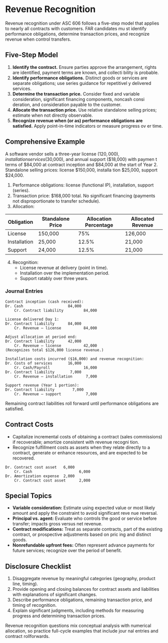 # Revenue Recognition

Revenue recognition under ASC 606 follows a five-step model that applies to nearly all contracts with customers. FAR candidates mu
st identify performance obligations, determine transaction prices, and recognize revenue when control transfers.

## Five-Step Model

1. **Identify the contract.** Ensure parties approve the arrangement, rights are identified, payment terms are known, and collecti
   bility is probable.
2. **Identify performance obligations.** Distinct goods or services are separate obligations; use series guidance for repetitivel
   y delivered services.
3. **Determine the transaction price.** Consider fixed and variable consideration, significant financing components, noncash consi
   deration, and consideration payable to the customer.
4. **Allocate the transaction price.** Use relative standalone selling prices; estimate when not directly observable.
5. **Recognize revenue when (or as) performance obligations are satisfied.** Apply point-in-time indicators or measure progress ov
   er time.

## Comprehensive Example

A software vendor sells a three-year license ($120,000), installation services ($30,000), and annual support ($18,000) with paymen
t terms of $84,000 at contract inception and $84,000 at the start of Year 2. Standalone selling prices: license $150,000, installa
tion $25,000, support $24,000.

1. Performance obligations: license (functional IP), installation, support (series).
2. Transaction price: $168,000 total. No significant financing (payments not disproportionate to transfer schedule).
3. Allocation:

| Obligation   | Standalone Price | Allocation Percentage | Allocated Revenue |
| ------------ | ---------------- | --------------------- | ----------------- |
| License      | 150,000          | 75%                   | 126,000           |
| Installation | 25,000           | 12.5%                 | 21,000            |
| Support      | 24,000           | 12.5%                 | 21,000            |

4. Recognition:
   - License revenue at delivery (point in time).
   - Installation over the implementation period.
   - Support ratably over three years.

### Journal Entries

```text
Contract inception (cash received):
Dr. Cash                    84,000
    Cr. Contract liability         84,000

License delivered Day 1:
Dr. Contract liability      84,000
    Cr. Revenue – license          84,000

Adjust allocation at period end:
Dr. Contract liability      42,000
    Cr. Revenue – license          42,000
(Recognizes total $126,000 license revenue.)

Installation costs incurred ($16,000) and revenue recognition:
Dr. Costs of services       16,000
    Cr. Cash/Payroll               16,000
Dr. Contract liability       7,000
    Cr. Revenue – installation      7,000

Support revenue (Year 1 portion):
Dr. Contract liability        7,000
    Cr. Revenue – support           7,000
```

Remaining contract liabilities roll forward until performance obligations are satisfied.

## Contract Costs

- Capitalize incremental costs of obtaining a contract (sales commissions) if recoverable; amortize consistent with revenue recogni
  tion.
- Recognize fulfillment costs as assets when they relate directly to a contract, generate or enhance resources, and are expected to
  be recovered.

```text
Dr. Contract cost asset   6,000
    Cr. Cash                     6,000
Dr. Amortization expense  2,000
    Cr. Contract cost asset      2,000
```

## Special Topics

- **Variable consideration:** Estimate using expected value or most likely amount and apply the constraint to avoid significant reve
  nue reversal.
- **Principal vs. agent:** Evaluate who controls the good or service before transfer; impacts gross versus net revenue.
- **Contract modifications:** Treat as separate contracts, part of the existing contract, or prospective adjustments based on pric
  ing and distinct goods.
- **Nonrefundable upfront fees:** Often represent advance payments for future services; recognize over the period of benefit.

## Disclosure Checklist

1. Disaggregate revenue by meaningful categories (geography, product line, timing).
2. Provide opening and closing balances for contract assets and liabilities with explanations of significant changes.
3. Describe performance obligations, remaining transaction price, and timing of recognition.
4. Explain significant judgments, including methods for measuring progress and determining transaction prices.

Revenue recognition questions mix conceptual analysis with numerical allocation, so practice full-cycle examples that include jour
nal entries and contract rollforwards.

